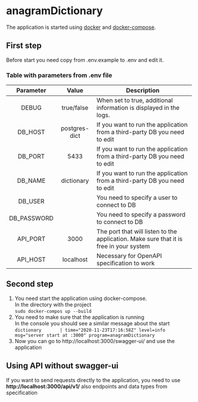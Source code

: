 # anagramDictionary
The application is started using [docker](https://www.docker.com/) and [docker-compose](https://docs.docker.com/compose/).  
## First step
Before start you need copy from .env.example to .env and edit it.
### Table with parameters from .env file
| Parameter     | Value         | Description  |
| :-------------: |:-------------:| -----|
| DEBUG         | true/false    | When set to true, additional information is displayed in the logs. |
| DB_HOST       | postgres-dict | If you want to run the application from a third-party DB you need to edit |
| DB_PORT       | 5433          | If you want to run the application from a third-party DB you need to edit |
| DB_NAME       | dictionary    | If you want to run the application from a third-party DB you need to edit |
| DB_USER       |               | You need to specify a user to connect to DB |
| DB_PASSWORD   |               | You need to specify a password to connect to DB |
| API_PORT      | 3000          | The port that will listen to the application. Make sure that it is free in your system |
| API_HOST      | localhost     | Necessary for OpenAPI specification to work |
## Second step
1. You need start the application using docker-compose.  
In the directory with the project  
`sudo docker-compos up --build`  
2. You need to make sure that the application is running  
   In the console you should see a similar message about the start  
`dictionary       | time="2020-11-23T17:16:58Z" level=info msg="server start at :3000" program=anagramDictionary`  
3. Now you can go to http://localhost:3000/swagger-ui/ and use the application 
## Using API without swagger-ui
If you want to send requests directly to the application, you need to use **http://localhost:3000/api/v1/** also endpoints and data types from specification
